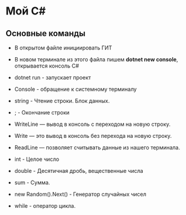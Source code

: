 # Мой C\#

## Основные команды

* В открытом файле инициировать ГИТ

* В новом терминале из этого файла пишем **dotnet new console**, открывается консоль С#

* dotnet run - запускает проект

* Console - обращение к системному терминалу

* string - Чтение строки. Блок данных.

* ; - Окончание строки

* WriteLine — вывод в консоль с переходом на новую строку.

* Write — это вывод в консоль без перехода на новую строку.

* ReadLine — позволяет считывать данные из нашего терминала.
* int - Целое число

* double - Десятичная дробь, вещественные числа

* sum - Сумма.

* new Random().Next() - Генератор случайных чисел

* while - оператор цикла.
